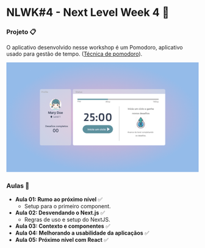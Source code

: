 # NLWK#4 - Next Level Week 4 🚀

### Projeto 📋
O aplicativo desenvolvido nesse workshop é um Pomodoro, aplicativo usado para gestão de tempo. ([Técnica de pomodoro](https://pt.wikipedia.org/wiki/T%C3%A9cnica_pomodoro)).

![Projeto](./Home.png)

### Aulas 📝
 - **Aula 01: Rumo ao próximo nível** ✅
   - Setup para o primeiro component.
 - **Aula 02: Desvendando o Next.js** ✅
   - Regras de uso e setup do NextJS.
 - **Aula 03: Contexto e componentes** ✅
 - **Aula 04: Melhorando a usabilidade da aplicaçãos** ✅
 - **Aula 05:  Próximo nível com React** ✅